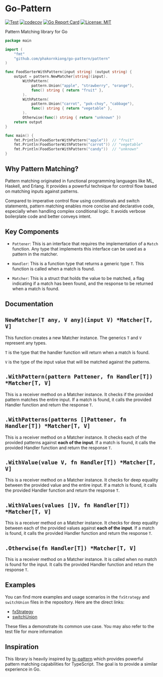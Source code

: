 # Go-Pattern

[![Test](https://github.com/PhakornKiong/go-pattern/actions/workflows/test.yml/badge.svg)](https://github.com/PhakornKiong/go-pattern/actions/workflows/test.yml)
[![codecov](https://codecov.io/gh/PhakornKiong/go-pattern/branch/master/graph/badge.svg?token=IL7G963OAF)](https://codecov.io/gh/PhakornKiong/go-pattern)
[![Go Report Card](https://goreportcard.com/badge/github.com/phakornkiong/go-pattern)](https://goreportcard.com/report/github.com/phakornkiong/go-pattern)
[![License: MIT](https://img.shields.io/badge/License-MIT-yellow.svg)](https://github.com/PhakornKiong/go-pattern/blob/master/LICENSE)

Pattern Matching library for Go

```go
package main

import (
	"fmt"
	"github.com/phakornkiong/go-pattern/pattern"
)

func FoodSorterWithPattern(input string) (output string) {
	output = pattern.NewMatcher[string](input).
		WithPattern(
			pattern.Union("apple", "strawberry", "orange"),
			func() string { return "fruit" },
		).
		WithPattern(
			pattern.Union("carrot", "pok-choy", "cabbage"),
			func() string { return "vegetable" },
		).
		Otherwise(func() string { return "unknown" })
	return output
}

func main() {
	fmt.Println(FoodSorterWithPattern("apple"))  // "fruit"
	fmt.Println(FoodSorterWithPattern("carrot")) // "vegetable"
	fmt.Println(FoodSorterWithPattern("candy"))  // "unknown"
}

```

## Why Pattern Matching?

Pattern matching originated in functional programming languages like ML, Haskell, and Erlang. It provides a powerful technique for control flow based on matching inputs against patterns.

Compared to imperative control flow using conditionals and switch statements, pattern matching enables more concise and declarative code, especially when handling complex conditional logic. It avoids verbose boilerplate code and better conveys intent.

## Key Components

- `Pattener`: This is an interface that requires the implementation of a `Match` function. Any type that implements this interface can be used as a pattern in the matcher.

- `Handler`: This is a function type that returns a generic type `T`. This function is called when a match is found.

- `Matcher`: This is a struct that holds the value to be matched, a flag indicating if a match has been found, and the response to be returned when a match is found.

## Documentation

## `NewMatcher[T any, V any](input V) *Matcher[T, V]`

This function creates a new Matcher instance. The generics `T` and `V` represent any types.

`T` is the type that the handler function will return when a match is found.

`V` is the type of the input value that will be matched against the patterns.

## `.WithPattern(pattern Pattener, fn Handler[T]) *Matcher[T, V]`

This is a receiver method on a Matcher instance. It checks if the provided pattern matches the entire input. If a match is found, it calls the provided Handler function and return the response `T`.

## `.WithPatterns(patterns []Pattener, fn Handler[T]) *Matcher[T, V]`

This is a receiver method on a Matcher instance. It checks each of the provided patterns against <b>each of the input</b>. If a match is found, it calls the provided Handler function and return the response `T`.

## `.WithValue(value V, fn Handler[T]) *Matcher[T, V]`

This is a receiver method on a Matcher instance. It checks for deep equality between the provided value and the entire input. If a match is found, it calls the provided Handler function and return the response `T`.

## `.WithValues(values []V, fn Handler[T]) *Matcher[T, V]`

This is a receiver method on a Matcher instance. It checks for deep equality between each of the provided values against <b>each of the input</b>. If a match is found, it calls the provided Handler function and return the response `T`.

## `.Otherwise(fn Handler[T]) *Matcher[T, V]`

This is a receiver method on a Matcher instance. It is called when no match is found for the input. It calls the provided Handler function and return the response `T`.

## Examples

You can find more examples and usage scenarios in the `fxStrategy` and `switchUnion` files in the repository. Here are the direct links:

- [fxStrategy](https://github.com/PhakornKiong/go-pattern/blob/master/example/fxstrategy/main.go)
- [switchUnion](https://github.com/PhakornKiong/go-pattern/blob/master/example/switchunion/main.go)

These files a demonstrate its common use case. You may also refer to the test file for more information

## Inspiration

This library is heavily inspired by [ts-pattern](https://github.com/gvergnaud/ts-pattern) which provides powerful pattern matching capabilities for TypeScript. The goal is to provide a similar experience in Go.
